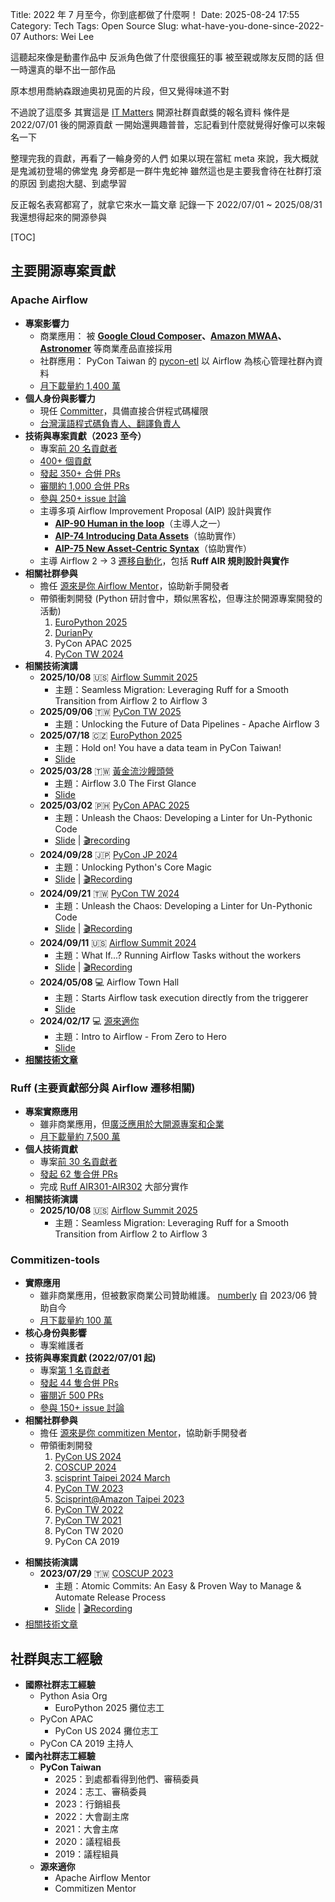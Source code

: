 Title: 2022 年 7 月至今，你到底都做了什麼啊！
Date: 2025-08-24 17:55
Category: Tech
Tags: Open Source
Slug: what-have-you-done-since-2022-07
Authors: Wei Lee

這聽起來像是動畫作品中
反派角色做了什麼很瘋狂的事
被至親或隊友反問的話
但一時還真的舉不出一部作品

<!--more-->

原本想用喬納森跟迪奧初見面的片段，但又覺得味道不對

不過說了這麼多
其實這是 [IT Matters](https://award.ima.org.tw/) 開源社群貢獻獎的報名資料
條件是 2022/07/01 後的開源貢獻
一開始還興趣普普，忘記看到什麼就覺得好像可以來報名一下

整理完我的貢獻，再看了一輪身旁的人們
如果以現在當紅 meta 來說，我大概就是鬼滅初登場的佛堂鬼
身旁都是一群牛鬼蛇神
雖然這也是主要我會待在社群打滾的原因
到處抱大腿、到處學習

反正報名表寫都寫了，就拿它來水一篇文章
記錄一下 2022/07/01 ~ 2025/08/31 我還想得起來的開源參與

[TOC]

## 主要開源專案貢獻

### Apache Airflow
- **專案影響力**
    - 商業應用： 被 **[Google Cloud Composer](https://cloud.google.com/composer)、[Amazon MWAA](https://aws.amazon.com/managed-workflows-for-apache-airflow/)、[Astronomer](https://www.astronomer.io/)** 等商業產品直接採用  
    - 社群應用： PyCon Taiwan 的 [pycon-etl](https://github.com/pycontw/pycon-etl) 以 Airflow 為核心管理社群內資料
    - [月下載量約 1,400 萬](https://pypistats.org/packages/apache-airflow)
- **個人身份與影響力**
    - 現任 [Committer](https://airflow.apache.org/community/#committers)，具備直接合併程式碼權限
    - [台灣漢語程式碼負責人、翻譯負責人](https://github.com/apache/airflow/blob/eae6578ca53b3a8b29755ebb00d1059d2d409ee8/.github/CODEOWNERS#L48)
- **技術與專案貢獻（2023 至今）**
    - 專案[前 20 名貢獻者](https://github.com/apache/airflow/graphs/contributors)
    - [400+ 個貢獻](https://github.com/apache/airflow/graphs/contributors)
    - [發起 350+ 合併 PRs](https://github.com/apache/airflow/pulls?q=sort%3Aupdated-desc+is%3Apr+author%3ALee-W+is%3Amerged+)
    - [審閱約 1,000 合併 PRs](https://github.com/apache/airflow/pulls?q=sort%3Aupdated-desc+is%3Apr+is%3Aopen+reviewed-by%3ALee-W+-author%3ALee-W)
    - [參與 250+ issue 討論](https://github.com/apache/airflow/issues?q=sort%3Aupdated-desc%20is%3Aissue%20is%3Aopen%20is%3Aissue%20involves%3ALee-W%20created%3A2022-07-01..2025-08-31)
    - 主導多項 Airflow Improvement Proposal (AIP) 設計與實作
        - **[AIP-90 Human in the loop](https://cwiki.apache.org/confluence/display/AIRFLOW/AIP-90+Human+in+the+loop)**（主導人之一）  
        - **[AIP-74 Introducing Data Assets](https://cwiki.apache.org/confluence/display/AIRFLOW/AIP-74+Introducing+Data+Assets)**（協助實作）  
        - **[AIP-75 New Asset-Centric Syntax](https://cwiki.apache.org/confluence/display/AIRFLOW/AIP-75+New+Asset-Centric+Syntax)**（協助實作）  
    - 主導 Airflow 2 → 3 [遷移自動化](https://github.com/apache/airflow/issues/41641)，包括 **Ruff AIR 規則設計與實作**
- **相關社群參與**
    - 擔任 [源來是你 Airflow Mentor](https://github.com/opensource4you/readme?tab=readme-ov-file#%E7%9B%AE%E5%89%8D%E6%9C%89-mentor-%E5%B8%B6%E7%9A%84%E5%B0%88%E6%A1%88)，協助新手開發者
    - 帶領衝刺開發 (Python 研討會中，類似黑客松，但專注於開源專案開發的活動)
        1. [EuroPython 2025](https://github.com/EuroPython/website/pull/1437)
        2. [DurianPy](https://www.meetup.com/durianpy/events/308390476/)
        3. PyCon APAC 2025
        4. [PyCon TW 2024](https://hackmd.io/LKLr7XyOR9mK1AEEnvnCuQ#Apache-Airflow)
- **相關技術演講**
    - **2025/10/08** 🇺🇸 [Airflow Summit 2025](https://airflowsummit.org/sessions/2025/seamless-migration-leveraging-ruff-for-a-smooth-transition-from-airflow-2-to-airflow-3/)  
        * 主題：Seamless Migration: Leveraging Ruff for a Smooth Transition from Airflow 2 to Airflow 3
    - **2025/09/06** 🇹🇼 [PyCon TW 2025](https://tw.pycon.org/2025/en-us/conference/talk/366)  
        * 主題：Unlocking the Future of Data Pipelines - Apache Airflow 3
    - **2025/07/18** 🇨🇿 [EuroPython 2025](https://ep2025.europython.eu/session/hold-on-you-have-a-data-team-in-pycon-taiwan)  
        * 主題：Hold on! You have a data team in PyCon Taiwan!  
        * [Slide](https://speakerdeck.com/leew/hold-on-you-have-a-data-team-in-pycon-taiwan)
    - **2025/03/28** 🇹🇼 [黃金流沙饅頭營](https://www.icloud.com/pages/0c6_qp3_RnuCJfcIh8_9xnqLA#2025_%E9%BB%83%E9%87%91%E6%B5%81%E6%B2%99%E9%A5%85%E9%A0%AD%E7%87%9F)  
        * 主題：Airflow 3.0 The First Glance  
        * [Slide](https://speakerdeck.com/leew/20250328-airflow-3-dot-0-the-first-glance)
    - **2025/03/02** 🇵🇭 [PyCon APAC 2025](https://pycon-apac.python.ph/)  
        * 主題：Unleash the Chaos: Developing a Linter for Un-Pythonic Code  
        * [Slide](https://speakerdeck.com/leew/unleash-the-chaos-developing-a-linter-for-un-pythonic-code-806b2bae-e161-4762-b0d5-d9fb8efdd24a) | [🎬recording](https://www.youtube.com/watch?v=tbSZx0UsWfQ)
    - **2024/09/28** 🇯🇵 [PyCon JP 2024](https://2024.pycon.jp/en/talk/AQKFHX)  
        * 主題：Unlocking Python's Core Magic  
        * [Slide](https://speakerdeck.com/leew/unlocking-pythons-core-magic) | [🎬Recording](https://www.youtube.com/watch?v=9jbHA6tE9MM)
    - **2024/09/21** 🇹🇼 [PyCon TW 2024](https://tw.pycon.org/2024/conference/talk/311)  
        * 主題：Unleash the Chaos: Developing a Linter for Un-Pythonic Code  
        * [Slide](https://speakerdeck.com/leew/unleash-the-chaos-developing-a-linter-for-un-pythonic-code) | [🎬Recording](https://www.youtube.com/watch?v=2jUd0o8VuE0)
    - **2024/09/11** 🇺🇸 [Airflow Summit 2024](https://airflowsummit.org/sessions/2024/what-if-running-airflow-tasks-without-the-workers/)  
        * 主題：What If...? Running Airflow Tasks without the workers  
        * [Slide](https://docs.google.com/presentation/d/1XGd7bQg6cGLNbHFiZjX__SmI4FLw6D_iASY9eRSO4mo/edit?usp=sharing) | [🎬Recording](https://www.youtube.com/watch?v=WkljjYtqu8Q)
    - **2024/05/08** 💻 Airflow Town Hall  
        * 主題：Starts Airflow task execution directly from the triggerer  
        * [Slide](https://speakerdeck.com/leew/starts-airflow-task-execution-directly-from-the-triggerer)
    - **2024/02/17** 💻 [源來適你](https://www.facebook.com/opensource4you)  
        * 主題：Intro to Airflow - From Zero to Hero  
        * [Slide](https://speakerdeck.com/leew/intro-to-airflow-from-zero-to-hero)
- **[相關技術文章](https://blog.wei-lee.me/tag/airflow.html)**

### Ruff (主要貢獻部分與 Airflow 遷移相關)
- **專案實際應用**
    - 雖非商業應用，但[廣泛應用於大開源專案和企業](https://github.com/astral-sh/ruff#whos-using-ruff)
    - [月下載量約 7,500 萬](https://pypistats.org/packages/ruff)
- **個人技術貢獻**
    - 專案[前 30 名貢獻者](https://github.com/astral-sh/ruff/graphs/contributors)
    - [發起 62 隻合併 PRs](https://github.com/astral-sh/ruff/pulls?q=sort%3Aupdated-desc+is%3Apr+author%3ALee-W+is%3Amerged+)
    - 完成 [Ruff AIR301-AIR302](https://docs.astral.sh/ruff/rules/#airflow-air) 大部分實作
- **相關技術演講**
    - **2025/10/08** 🇺🇸 [Airflow Summit 2025](https://airflowsummit.org/sessions/2025/seamless-migration-leveraging-ruff-for-a-smooth-transition-from-airflow-2-to-airflow-3/)  
        * 主題：Seamless Migration: Leveraging Ruff for a Smooth Transition from Airflow 2 to Airflow 3

### Commitizen-tools
- **實際應用**
    - 雖非商業應用，但被數家商業公司贊助維護。 [numberly](https://numberly.com/en/) 自 2023/06 贊助自今
    - [月下載量約 100 萬](https://pypistats.org/packages/commitizen)
- **核心身份與影響**
    - 專案維護者
- **技術與專案貢獻 (2022/07/01 起)**
    - 專案[第 1 名貢獻者](https://github.com/commitizen-tools/commitizen/graphs/contributors)
    - [發起 44 隻合併 PRs](https://github.com/commitizen-tools/commitizen/pulls?q=is%3Apr+is%3Amerged+merged%3A2022-07-01..2025-08-31+author%3ALee-W+)
    - [審閱近 500 PRs](https://github.com/commitizen-tools/commitizen/pulls?q=is%3Apr+reviewed-by%3ALee-W+is%3Amerged+merged%3A2022-07-01..2025-08-31+-author%3ALee-W)
    - [參與 150+ issue 討論](https://github.com/commitizen-tools/commitizen/issues?q=sort%3Aupdated-desc%20is%3Aissue%20is%3Aopen%20is%3Aissue%20involves%3ALee-W%20created%3A2022-07-01..2025-08-31)
- **相關社群參與**
    - 擔任 [源來是你 commitizen Mentor](https://github.com/opensource4you/readme?tab=readme-ov-file#%E7%9B%AE%E5%89%8D%E6%9C%89-mentor-%E5%B8%B6%E7%9A%84%E5%B0%88%E6%A1%88)，協助新手開發者
    - 帶領衝刺開發
        1. [PyCon US 2024](https://us.pycon.org/2024/events/dev-sprints/#sprint-3)
        2. [COSCUP 2024](https://pretalx.coscup.org/coscup-2024/talk/SDR77M/)
        3. [scisprint Taipei 2024 March](https://sciwork.kktix.cc/events/scisprint-202403-taipei)
        4. [PyCon TW 2023](https://hackmd.io/R98LEB4MSxm4AeExmxuZnA#commitizen-tools)
        5. [Scisprint@Amazon Taipei 2023](https://sciwork.kktix.cc/events/scisprint-202302-taipei)
        6. [PyCon TW 2022](https://hackmd.io/UYumgLy_QxaCSCqrXKDBpw#commitizen-tools)
        7. [PyCon TW 2021](https://hackmd.io/PAgYsu5nSHyERIRaUokWxQ#commitizen-tools)
        8. PyCon TW 2020
        9. PyCon CA 2019
* **相關技術演講**
    - **2023/07/29** 🇹🇼 [COSCUP 2023](https://coscup.org/2023/zh-TW/session/TUGLJP)  
        * 主題：Atomic Commits: An Easy & Proven Way to Manage & Automate Release Process  
        * [Slide](https://speakerdeck.com/leew/atomic-commits-an-easy-and-proven-way-to-manage-and-automate-release-process) | [🎬Recording](https://www.youtube.com/watch?v=IxzN9ClXhs8)
* [相關技術文章](https://blog.wei-lee.me/tag/commitizen-tools.html)

## 社群與志工經驗
- **國際社群志工經驗**
    - Python Asia Org
        - EuroPython 2025 攤位志工
    - PyCon APAC
        - PyCon US 2024 攤位志工
    - PyCon CA 2019 主持人
- **國內社群志工經驗**
    - **PyCon Taiwan**
        - 2025：到處都看得到他們、審稿委員
        - 2024：志工、審稿委員
        - 2023：行銷組長
        - 2022：大會副主席
        - 2021：大會主席
        - 2020：議程組長
        - 2019：議程組員
    - **源來適你**
        - Apache Airflow Mentor
        - Commitizen Mentor

